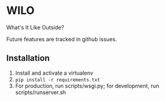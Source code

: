 WILO
====

What's It Like Outside?

Future features are tracked in github issues.

Installation
------------
1.  Install and activate a virtualenv
2.  `pip install -r requirements.txt`
3.  For production, run scripts/wsgi.py; for development, run scripts/runserver.sh



